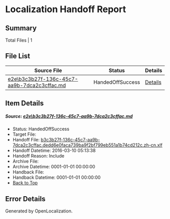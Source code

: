 # <a name='report-top'></a> Localization Handoff Report

## Summary
 Total Files | 1

## File List
 Source File | Status | Details 
 ----------- | ------ | ------- 
 [e2e\b3c3b27f-136c-45c7-aa9b-7dca2c3cffac.md](https://github.com/OpenLocalizationTest/oltest/blob/bccd8b2ee32f95aa5c65014596f757b8c6ff04ff/e2e/b3c3b27f-136c-45c7-aa9b-7dca2c3cffac.md) | HandedOffSuccess | [Details](#a0ce90ad851c481d400795cdda88bf07cab1c3911)

## Item Details
##### <a name='a0ce90ad851c481d400795cdda88bf07cab1c3911'></a> Source: [e2e\b3c3b27f-136c-45c7-aa9b-7dca2c3cffac.md](https://github.com/OpenLocalizationTest/oltest/blob/bccd8b2ee32f95aa5c65014596f757b8c6ff04ff/e2e/b3c3b27f-136c-45c7-aa9b-7dca2c3cffac.md)
* Status: HandedOffSuccess
* Target File: 
* Handoff File: [b3c3b27f-136c-45c7-aa9b-7dca2c3cffac.dedd6e0faca739ba9f2bf799eb551a1b74cd212c.zh-cn.xlf](https://github.com/OpenLocalizationTestOrg/olhandoff/blob/ab422f572f0b3c023fb521162abc8a10229dc4c9/ol-handoff/OpenLocalizationTestOrg/oltest.zh-cn/xinjiang/ht/b3c3b27f-136c-45c7-aa9b-7dca2c3cffac.dedd6e0faca739ba9f2bf799eb551a1b74cd212c.zh-cn.xlf)
* Handoff Datetime: 2016-03-10 05:13:38
* Handoff Reason: Include
* Archive File: 
* Archive Datetime: 0001-01-01 00:00:00
* Handback File: 
* Handback Datetime: 0001-01-01 00:00:00
* [Back to Top](#report-top)


## Error Details

Generated by OpenLocalization.
